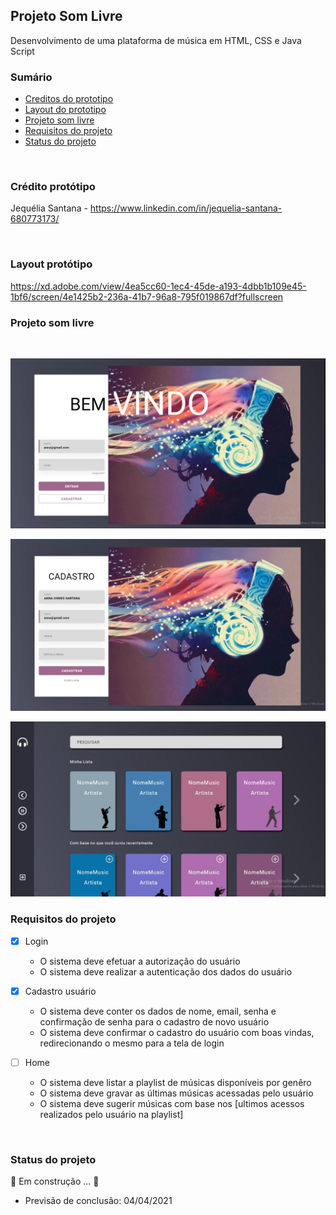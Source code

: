 ## Projeto Som Livre
Desenvolvimento de uma plataforma de música em HTML, CSS e Java Script

### Sumário

 - [Creditos do prototipo](#creditos-do-prototipo)
 - [Layout do prototipo](#layout-do-prototipo)
 - [Projeto som livre](#projeto-som-livre)
 - [Requisitos do projeto](#requisitos-do-projeto)
 - [Status do projeto](#status-do-projeto)


<br/>

### Crédito protótipo

Jequélia Santana - https://www.linkedin.com/in/jequelia-santana-680773173/

<br/>

### Layout protótipo

https://xd.adobe.com/view/4ea5cc60-1ec4-45de-a193-4dbb1b109e45-1bf6/screen/4e1425b2-236a-41b7-96a8-795f019867df?fullscreen


### Projeto som livre
<br/>

<p align="center">
  <img src="https://github.com/LaisMaas/som-livre-plataforma/blob/main/som-music/assets/prototipo-img1.jpeg"/>

<br/>

<p align="center">
  <img src="https://github.com/LaisMaas/som-livre-plataforma/blob/main/som-music/assets/prototipo-img2.jpeg"/>

<br/>

<p align="center">
  <img src="https://github.com/LaisMaas/som-livre-plataforma/blob/main/som-music/assets/prototipo-img4.jpeg/">

<br/>

### Requisitos do projeto

- [X] Login
    - O sistema deve efetuar a autorização do usuário
    - O sistema deve realizar a autenticação dos dados do usuário

- [X] Cadastro usuário
    - O sistema deve conter os dados de nome, email, senha e confirmação de senha para o cadastro de novo usuário
    - O sistema deve confirmar o cadastro do usuário com boas vindas, redirecionando o mesmo para a tela de login

- [ ] Home
     - O sistema deve listar a playlist de músicas disponíveis por genêro
     - O sistema deve gravar as últimas músicas acessadas pelo usuário
     - O sistema deve sugerir músicas com base nos [ultimos acessos realizados pelo usuário na playlist]
 
<br/>

### Status do projeto

 🚧 Em construção ... 🚧 
 
 - Previsão de conclusão:  04/04/2021

